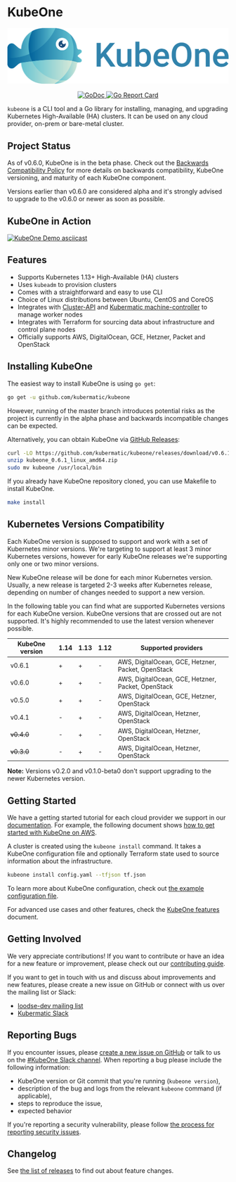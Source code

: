 # KubeOne

<p align="center"><img src="docs/img/kubeone-logo-text.png" width="700px" /></p>
<p align="center">
  <a href="https://godoc.org/github.com/kubermatic/kubeone">
    <img src="https://godoc.org/github.com/kubermatic/kubeone?status.svg" alt="GoDoc" />
  </a>
  <a href="https://goreportcard.com/report/github.com/kubermatic/kubeone">
    <img src="https://goreportcard.com/badge/github.com/kubermatic/kubeone" alt="Go Report Card" />
  </a>
</p>

`kubeone` is a CLI tool and a Go library for installing, managing, and upgrading
Kubernetes High-Available (HA) clusters. It can be used on any cloud provider,
on-prem or bare-metal cluster.

## Project Status

As of v0.6.0, KubeOne is in the beta phase. Check out the 
[Backwards Compatibility Policy][6] for more details on
backwards compatibility, KubeOne versioning, and maturity of each KubeOne
component.

Versions earlier than v0.6.0 are considered alpha and it's strongly advised to
upgrade to the v0.6.0 or newer as soon as possible.

## KubeOne in Action

[![KubeOne Demo asciicast](https://asciinema.org/a/244104.svg)](https://asciinema.org/a/244104)

## Features

* Supports Kubernetes 1.13+ High-Available (HA) clusters
* Uses `kubeadm` to provision clusters
* Comes with a straightforward and easy to use CLI
* Choice of Linux distributions between Ubuntu, CentOS and CoreOS
* Integrates with [Cluster-API][7] and [Kubermatic machine-controller][8] to
  manage worker nodes
* Integrates with Terraform for sourcing data about infrastructure and control
  plane nodes
* Officially supports AWS, DigitalOcean, GCE, Hetzner, Packet and OpenStack

## Installing KubeOne

The easiest way to install KubeOne is using `go get`:
```bash
go get -u github.com/kubermatic/kubeone
```
However, running of the master branch introduces potential risks as the project
is currently in the alpha phase and backwards incompatible changes can be
expected.

Alternatively, you can obtain KubeOne via [GitHub Releases][9]:

```bash
curl -LO https://github.com/kubermatic/kubeone/releases/download/v0.6.1/kubeone_0.6.1_linux_amd64.zip
unzip kubeone_0.6.1_linux_amd64.zip
sudo mv kubeone /usr/local/bin
```

If you already have KubeOne repository cloned, you can use Makefile to install
KubeOne.

```bash
make install
```

## Kubernetes Versions Compatibility

Each KubeOne version is supposed to support and work with a set of Kubernetes
minor versions. We're targeting to support at least 3 minor Kubernetes versions,
however for early KubeOne releases we're supporting only one or two minor
versions.

New KubeOne release will be done for each minor Kubernetes version. Usually, a
new release is targeted 2-3 weeks after Kubernetes release, depending on number
of changes needed to support a new version.

In the following table you can find what are supported Kubernetes versions for
each KubeOne version. KubeOne versions that are crossed out are not supported.
It's highly recommended to use the latest version whenever possible.

| KubeOne version | 1.14 | 1.13 | 1.12 | Supported providers                                |
|-----------------|------|------|------|----------------------------------------------------|
| v0.6.1          | +    | +    | -    | AWS, DigitalOcean, GCE, Hetzner, Packet, OpenStack |
| v0.6.0          | +    | +    | -    | AWS, DigitalOcean, GCE, Hetzner, Packet, OpenStack |
| v0.5.0          | +    | +    | -    | AWS, DigitalOcean, GCE, Hetzner, OpenStack         |
| v0.4.1          | -    | +    | -    | AWS, DigitalOcean, Hetzner, OpenStack              |
| ~~v0.4.0~~      | -    | +    | -    | AWS, DigitalOcean, Hetzner, OpenStack              |
| ~~v0.3.0~~      | -    | +    | -    | AWS, DigitalOcean, Hetzner, OpenStack              |

**Note:** Versions v0.2.0 and v0.1.0-beta0 don't support upgrading to the newer
Kubernetes version.

## Getting Started

We have a getting started tutorial for each cloud provider we support in our
[documentation][10]. For example, the following document shows
[how to get started with KubeOne on AWS][11].

A cluster is created using the `kubeone install` command. It takes a KubeOne
configuration file and optionally Terraform state used to source information
about the infrastructure.

```bash
kubeone install config.yaml --tfjson tf.json
```

To learn more about KubeOne configuration, check out
[the example configuration file][12].

For advanced use cases and other features, check the [KubeOne features][13]
document.

## Getting Involved

We very appreciate contributions! If you want to contribute or have an idea for
a new feature or improvement, please check out our [contributing guide][2].

If you want to get in touch with us and discuss about improvements and new
features, please create a new issue on GitHub or connect with us over the
mailing list or Slack:

* [loodse-dev mailing list][14]
* [Kubermatic Slack][15]

## Reporting Bugs

If you encounter issues, please [create a new issue on GitHub][1] or talk to us
on the [#KubeOne Slack channel][5]. When reporting a bug please include the
following information:

* KubeOne version or Git commit that you're running (`kubeone version`),
* description of the bug and logs from the relevant `kubeone` command (if
  applicable),
* steps to reproduce the issue,
* expected behavior

If you're reporting a security vulnerability, please follow
[the process for reporting security issues][16].

## Changelog

See [the list of releases][3] to find out about feature changes.

[1]: https://github.com/kubermatic/KubeOne/issues
[2]: https://github.com/kubermatic/KubeOne/blob/master/CONTRIBUTING.md
[3]: https://github.com/kubermatic/KubeOne/releases
[4]: https://github.com/kubermatic/KubeOne/blob/master/CODE_OF_CONDUCT.md
[5]: https://kubermatic.slack.com/messages/KubeOne
[6]: ./docs/backwards_compatibility_policy.md
[7]: https://github.com/kubernetes-sigs/cluster-api
[8]: https://github.com/kubermatic/machine-controller
[9]: https://github.com/kubermatic/kubeone/releases
[10]: ./docs
[11]: ./docs/quickstart-aws.md
[12]: ./config.yaml.dist
[13]: https://github.com/kubermatic/kubeone#features
[14]: https://groups.google.com/forum/#!forum/loodse-dev
[15]: http://slack.kubermatic.io/
[16]: https://github.com/kubermatic/kubeone/blob/master/CONTRIBUTING.md#reporting-a-security-vulnerability
